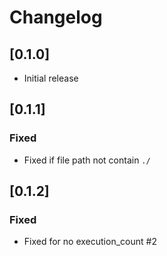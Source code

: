# Changelog

## [0.1.0]

- Initial release

## [0.1.1]

### Fixed

- Fixed if file path not contain `./`

## [0.1.2]

### Fixed

- Fixed for no execution_count #2